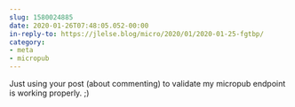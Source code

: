 ```yaml
---
slug: 1580024885
date: 2020-01-26T07:48:05.052-00:00
in-reply-to: https://jlelse.blog/micro/2020/01/2020-01-25-fgtbp/
category:
- meta
- micropub
---
```

Just using your post (about commenting) to validate my micropub endpoint is working properly. ;)
